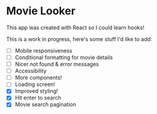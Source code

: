 # Movie Looker

This app was created with React so I could learn hooks!

This is a work in progress, here's some stuff I'd like to add:

- [ ] Mobile responsiveness
- [ ] Conditional formatting for movie details
- [ ] Nicer not found & error messages
- [ ] Accessibility
- [ ] More components!
- [ ] Loading screen!
- [x] Improved styling!
- [x] Hit enter to search
- [x] Movie search pagination
